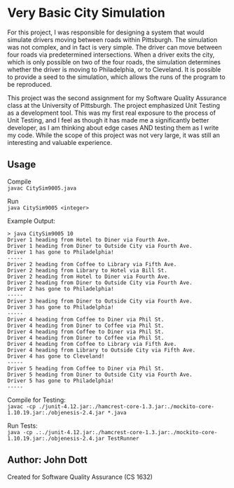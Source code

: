 # Very Basic City Simulation
For this project, I was responsible for designing a system that would simulate drivers moving between roads within Pittsburgh.  The simulation was not complex, and in fact is very simple.  The driver can move between four roads via predetermined intersections.  When a driver exits the city, which is only possible on two of the four roads, the simulation determines whether the driver is moving to Philadelphia, or to Cleveland. It is possible to provide a seed to the simulation, which allows the runs of the program to be reproduced.  

This project was the second assignment for my Software Quality Assurance class at the University of Pittsburgh.  The project emphasized Unit Testing as a development tool.  This was my first real exposure to the process of Unit Testing, and I feel as though it has made me a significantly better developer, as I am thinking about edge cases AND testing them as I write my code.  While the scope of this project was not very large, it was still an interesting and valuable experience.  

## Usage
Compile  
`javac CitySim9005.java`  

Run  
`java CitySim9005 <integer>`

Example Output:  
```
> java CitySim9005 10
Driver 1 heading from Hotel to Diner via Fourth Ave.
Driver 1 heading from Diner to Outside City via Fourth Ave.
Driver 1 has gone to Philadelphia!
-----
Driver 2 heading from Coffee to Library via Fifth Ave.
Driver 2 heading from Library to Hotel via Bill St.
Driver 2 heading from Hotel to Diner via Fourth Ave.
Driver 2 heading from Diner to Outside City via Fourth Ave.
Driver 2 has gone to Philadelphia!
-----
Driver 3 heading from Diner to Outside City via Fourth Ave.
Driver 3 has gone to Philadelphia!
-----
Driver 4 heading from Coffee to Diner via Phil St.
Driver 4 heading from Diner to Coffee via Phil St.
Driver 4 heading from Coffee to Diner via Phil St.
Driver 4 heading from Diner to Coffee via Phil St.
Driver 4 heading from Coffee to Library via Fifth Ave.
Driver 4 heading from Library to Outside City via Fifth Ave.
Driver 4 has gone to Cleveland!
-----
Driver 5 heading from Coffee to Diner via Phil St.
Driver 5 heading from Diner to Outside City via Fourth Ave.
Driver 5 has gone to Philadelphia!
-----
```

Compile for Testing:  
`javac -cp ./junit-4.12.jar:./hamcrest-core-1.3.jar:./mockito-core-1.10.19.jar:./objenesis-2.4.jar *.java`  

Run Tests:  
`java -cp .:./junit-4.12.jar:./hamcrest-core-1.3.jar:./mockito-core-1.10.19.jar:./objenesis-2.4.jar TestRunner`

## Author: John Dott  
Created for Software Quality Assurance (CS 1632)
